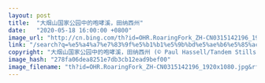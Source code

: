 ```yaml
---
layout: post
title:  "大烟山国家公园中的咆哮溪，田纳西州"
date:   "2020-05-18 16:00:00 +0800"
image_url: "http://cn.bing.com/th?id=OHR.RoaringFork_ZH-CN0315142196_1920x1080.jpg&rf=LaDigue_1920x1080.jpg&pid=hp"
link: "/search?q=%e5%a4%a7%e7%83%9f%e5%b1%b1%e5%9b%bd%e5%ae%b6%e5%85%ac%e5%9b%ad&form=hpcapt&mkt=zh-cn"
copyright: "大烟山国家公园中的咆哮溪，田纳西州 (© Paul Hassell/Tandem Stills + Motion)"
image_hash: "278fa06dea8251e7db3cb12ead9bef00"
image_filename: "th?id=OHR.RoaringFork_ZH-CN0315142196_1920x1080.jpg&rf=LaDigue_1920x1080.jpg&pid=hp"
---
```

